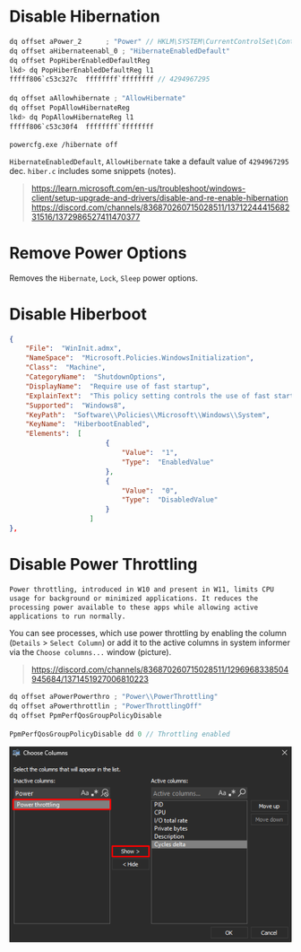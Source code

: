# Disable Hibernation

```c
dq offset aPower_2      ; "Power" // HKLM\SYSTEM\CurrentControlSet\Control\Power
dq offset aHibernateenabl_0 ; "HibernateEnabledDefault"
dq offset PopHiberEnabledDefaultReg
lkd> dq PopHiberEnabledDefaultReg l1
fffff806`c53c327c  ffffffff`ffffffff // 4294967295

dq offset aAllowhibernate ; "AllowHibernate"
dq offset PopAllowHibernateReg
lkd> dq PopAllowHibernateReg l1
fffff806`c53c30f4  ffffffff`ffffffff
```
`powercfg.exe /hibernate off`

`HibernateEnabledDefault`, `AllowHibernate` take a default value of `4294967295` dec. `hiber.c` includes some snippets (notes).
> https://learn.microsoft.com/en-us/troubleshoot/windows-client/setup-upgrade-and-drivers/disable-and-re-enable-hibernation
> https://discord.com/channels/836870260715028511/1371224441568231516/1372986527411470377

# Remove Power Options

Removes the `Hibernate`, `Lock`, `Sleep` power options.

# Disable Hiberboot

```json
{
    "File":  "WinInit.admx",
    "NameSpace":  "Microsoft.Policies.WindowsInitialization",
    "Class":  "Machine",
    "CategoryName":  "ShutdownOptions",
    "DisplayName":  "Require use of fast startup",
    "ExplainText":  "This policy setting controls the use of fast startup. If you enable this policy setting, the system requires hibernate to be enabled.If you disable or do not configure this policy setting, the local setting is used.",
    "Supported":  "Windows8",
    "KeyPath":  "Software\\Policies\\Microsoft\\Windows\\System",
    "KeyName":  "HiberbootEnabled",
    "Elements":  [
                        {
                            "Value":  "1",
                            "Type":  "EnabledValue"
                        },
                        {
                            "Value":  "0",
                            "Type":  "DisabledValue"
                        }
                    ]
},
```

# Disable Power Throttling

```
Power throttling, introduced in W10 and present in W11, limits CPU usage for background or minimized applications. It reduces the processing power available to these apps while allowing active applications to run normally.
```
You can see processes, which use power throttling by enabling the column (`Details` > `Select Column`) or add it to the active columns in system informer via the `Choose columns...` window (picture).
> https://discord.com/channels/836870260715028511/1296968338504945684/1371451927006810223

```c
dq offset aPowerPowerthro ; "Power\\PowerThrottling"
dq offset aPowerthrottlin ; "PowerThrottlingOff"
dq offset PpmPerfQosGroupPolicyDisable

PpmPerfQosGroupPolicyDisable dd 0 // Throttling enabled
```

![](https://github.com/5Noxi/win-config/blob/main/power/images/powerth.png?raw=true)